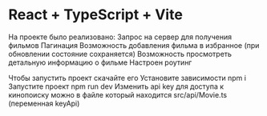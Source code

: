 # React + TypeScript + Vite

На проекте было реализовано: 
Запрос на сервер для получения фильмов
Пагинация
Возможность добавления фильма в избранное (при обновлении состояние сохраняется)
Возможность просмотреть детальную информацию о фильме 
Настроен роутинг

Чтобы запустить проект скачайте его 
Установите зависимости npm i
Запустите проект npm run dev
Изменить api key для доступа к кинопоиску можно в файле который находится src/api/Movie.ts (переменная keyApi)
